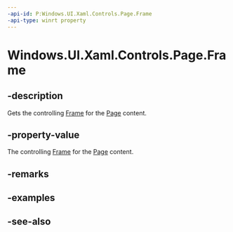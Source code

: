 ```yaml
---
-api-id: P:Windows.UI.Xaml.Controls.Page.Frame
-api-type: winrt property
---
```


<!-- Property syntax
public Windows.UI.Xaml.Controls.Frame Frame { get; }
-->

# Windows.UI.Xaml.Controls.Page.Frame

## -description
Gets the controlling [Frame](frame.md) for the [Page](page.md) content.



## -property-value
The controlling [Frame](frame.md) for the [Page](page.md) content.

## -remarks

## -examples

## -see-also
